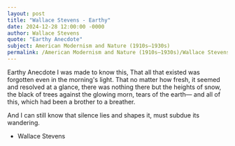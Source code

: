 ```yaml
---
layout: post
title: "Wallace Stevens - Earthy"
date: 2024-12-28 12:00:00 -0000
author: Wallace Stevens
quote: "Earthy Anecdote"
subject: American Modernism and Nature (1910s–1930s)
permalink: /American Modernism and Nature (1910s–1930s)/Wallace Stevens/Wallace Stevens - Earthy
---
```


Earthy Anecdote
I was made to know this,
That all that existed was forgotten
even in the morning's light.
That no matter how fresh,
it seemed and resolved at a glance,
there was nothing there but the heights of snow,
the black of trees against the glowing morn,
tears of the earth— and all of this,
which had been a brother to a breather.

And I can still know that 
silence lies and shapes it,
must subdue its wandering.

- Wallace Stevens
